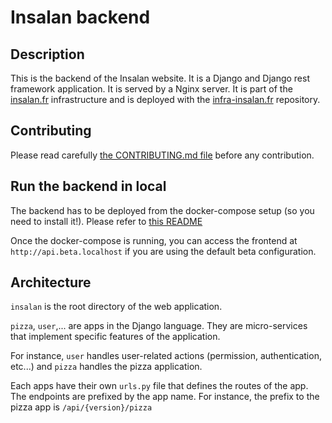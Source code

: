 # Insalan backend

## Description

This is the backend of the Insalan website. It is a Django and Django rest
framework application. It is served by a Nginx server. It is part of the
[insalan.fr](https://insalan.fr) infrastructure and is deployed with the
[infra-insalan.fr](https://github.com/InsaLan/infra-insalan.fr) repository.

## Contributing

Please read carefully [the CONTRIBUTING.md file](CONTRIBUTING.md) before any
contribution.

## Run the backend in local

The backend has to be deployed from the docker-compose setup (so you need to
install it!). Please refer to [this
README](https://github.com/InsaLan/infra-insalan.fr/blob/main/README.md)

Once the docker-compose is running, you can access the frontend at
`http://api.beta.localhost` if you are using the default beta configuration.

## Architecture

`insalan` is the root directory of the web application.

`pizza`, `user`,... are apps in the Django language. They are micro-services
that implement specific features of the application.

For instance, `user` handles user-related actions (permission, authentication,
etc...) and `pizza` handles the pizza application.

Each apps have their own `urls.py` file that defines the routes of the app. The
endpoints are prefixed by the app name. For instance, the prefix to the pizza
app is `/api/{version}/pizza`

